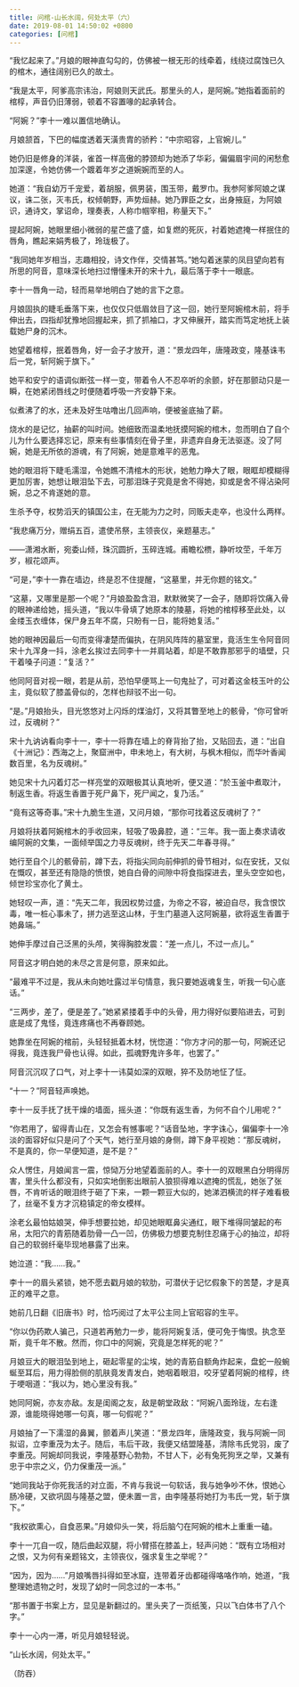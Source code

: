 ```yaml
---
title: 问棺-山长水阔，何处太平（六）
date: 2019-08-01 14:50:02 +0800
categories: [问棺]
---
```


“我忆起来了。”月娘的眼神直勾勾的，仿佛被一根无形的线牵着，线绕过腐蚀已久的棺木，通往阔别已久的故土。

“我是太平，阿爹高宗讳治，阿娘则天武氏。那里头的人，是阿婉。”她指着面前的棺椁，声音仍旧薄弱，顿着不容置喙的起承转合。

“阿婉？”李十一难以置信地确认。

月娘颔首，下巴的幅度透着天潢贵胄的骄矜：“中宗昭容，上官婉儿。”

她仍旧是修身的洋装，雀首一样高傲的脖颈却为她添了华彩，偏偏眉宇间的闲愁愈加深邃，令她仿佛一个踱着年岁之道婉婉而至的人。

她道：“我自幼万千宠爱，着胡服，佩男装，围玉带，戴罗巾。我参阿爹阿娘之谋议，诛二张，灭韦氏，权倾朝野，声势烜赫。她乃罪臣之女，出身掖庭，为阿娘识，通诗文，掌诏命，理奏表，人称巾帼宰相，称量天下。”

提起阿婉，她眼里细小微弱的星芒盛了盛，如复燃的死灰，衬着她遮掩一样抿住的唇角，瞧起来娟秀极了，玲珑极了。

“我同她年岁相当，志趣相投，诗文作伴，交情甚笃。”她勾着迷蒙的凤目望向若有所思的阿音，意味深长地扫过懵懂未开的宋十九，最后落于李十一眼底。

李十一唇角一动，轻而易举地明白了她的言下之意。

月娘固执的睫毛垂落下来，也仅仅只低眉敛目了这一回，她行至阿婉棺木前，将手伸出去，四指却犹豫地回握起来，抓了抓袖口，才又伸展开，踏实而笃定地抚上装载她尸身的沉木。

她望着棺椁，抿着唇角，好一会子才放开，道：“景龙四年，唐隆政变，隆基诛韦后一党，斩阿婉于旗下。”

她平和安宁的语调似断弦一样一变，带着令人不忍卒听的余颤，好在那颤动只是一瞬，在她紧闭唇线之时便随着呼吸一齐安静下来。

似煮沸了的水，还未及好生咕噜出几回声响，便被釜底抽了薪。

烧水的是记忆，抽薪的叫时间。她细致而温柔地抚摸阿婉的棺木，忽而明白了自个儿为什么要选择忘记，原来有些事情刻在骨子里，非遗弃自身无法驱逐。没了阿婉，她是无所依的游魂，有了阿婉，她是意难平的恶鬼。

她的眼泪将下睫毛濡湿，令她瞧不清棺木的形状，她勉力睁大了眼，眼眶却模糊得更加厉害，她想让眼泪坠下去，可那泪珠子究竟是舍不得她，抑或是舍不得沾染阿婉，总之不肯遂她的意。

生杀予夺，权势滔天的镇国公主，在无能为力之时，同贩夫走卒，也没什么两样。

“我悲痛万分，赠绢五百，遣使吊祭，主领丧仪，亲题墓志。”

——潇湘水断，宛委山倾，珠沉圆折，玉碎连城。甫瞻松槚，静听坟茔，千年万岁，椒花颂声。

“可是，”李十一靠在墙边，终是忍不住提醒，“这墓里，并无你题的铭文。”

“这墓，又哪里是那一个呢？”月娘盈盈含泪，默默微笑了一会子，随即将饮痛入骨的眼神递给她，摇头道，“我以牛骨填了她原本的陵墓，将她的棺椁移至此处，以金缕玉衣缠体，保尸身五年不腐，只盼有一日，能将她复活。”

她的眼神因最后一句而变得凄楚而偏执，在阴风阵阵的墓室里，竟活生生令阿音同宋十九浑身一抖，涂老幺挨过去同李十一并肩站着，却是不敢靠那邪乎的墙壁，只干着嗓子问道：“复活？”

他同阿音对视一眼，若是从前，恐怕早便骂上一句鬼扯了，可对着这金枝玉叶的公主，竟似软了膝盖骨似的，怎样也辩驳不出一句。

“是。”月娘抬头，目光悠悠对上闪烁的煤油灯，又将其瞥至地上的骸骨，“你可曾听过，反魂树？”

宋十九讷讷看向李十一，李十一将靠在墙上的脊背抬了抬，又贴回去，道：“出自《十洲记》：西海之上，聚窟洲中，申未地上，有大树，与枫木相似，而华叶香闻数百里，名为反魂树。”

她见宋十九闪着灯芯一样亮堂的双眼极其认真地听，便又道：“於玉釜中煮取汁，制返生香。将返生香置于死尸鼻下，死尸闻之，复乃活。”

“竟有这等奇事。”宋十九脆生生道，又问月娘，“那你可找着这反魂树了？”

月娘将扶着阿婉棺木的手收回来，轻吸了吸鼻腔，道：“三年。我一面上奏求请收编阿婉的文集，一面倾举国之力寻反魂树，终于先天二年春寻得。”

她行至自个儿的骸骨前，蹲下去，将指尖同向前伸抓的骨节相对，似在安抚，又似在慨叹，甚至还有隐隐的愤恨，她自白骨的间隙中将食指探进去，里头空空如也，倾世珍宝亦化了黄土。

她轻叹一声，道：“先天二年，我因权势过盛，为帝之不容，被迫自尽，我含恨饮毒，唯一桩心事未了，拼力逃至这山林，于生门墓道入这阿婉墓，欲将返生香置于她鼻端。”

她伸手摩过自己泛黑的头颅，笑得胸腔发震：“差一点儿，不过一点儿。”

阿音这才明白她的未尽之言是何意，原来如此。

“最难平不过是，我从未向她吐露过半句情意，我只要她返魂复生，听我一句心底话。”

“三两步，差了，便是差了。”她紧紧搂着手中的头骨，用力得好似要陷进去，可到底是成了鬼怪，竟连疼痛也不再眷顾她。

她靠坐在阿婉的棺前，头轻轻抵着木材，恍惚道：“你方才问的那一句，阿婉还记得我，竟连我尸骨也认得。如此，孤魂野鬼许多年，也罢了。”

阿音沉沉叹了口气，对上李十一讳莫如深的双眼，猝不及防地怔了怔。

“十一？”阿音轻声唤她。

李十一反手抚了抚干燥的墙面，摇头道：“你既有返生香，为何不自个儿用呢？”

“你若用了，留得青山在，又怎会有憾事呢？”话音坠地，字字诛心，偏偏李十一冷淡的面容好似只是问了个天气，她行至月娘的身侧，蹲下身平视她：“那反魂树，不是真的，你一早便知道，是不是？”

众人愣住，月娘闻言一震，惊恸万分地望着面前的人。李十一的双眼黑白分明得厉害，里头什么都没有，只如实地倒影出眼前人狼狈得难以遮掩的慌乱，她张了张唇，不肯听话的眼泪终于砸了下来，一颗一颗豆大似的，她涕泗横流的样子难看极了，丝毫不复方才沉稳镇定的帝女模样。

涂老幺最怕姑娘哭，伸手想要拉她，却见她眼眶鼻尖通红，眼下堆得同皱起的布帛，太阳穴的青筋随着肋骨一凸一凹，仿佛极力想要克制住忍痛于心的抽泣，却将自己的软弱纤毫毕现地暴露了出来。

她泣道：“我……我。”

李十一的眉头紧锁，她不愿去戳月娘的软肋，可潜伏于记忆假象下的苦楚，才是真正的难平之意。

她前几日翻《旧唐书》时，恰巧阅过了太平公主同上官昭容的生平。

“你以伪药欺人骗己，只道若再勉力一步，能将阿婉复活，便可免于悔恨。执念至斯，竟千年不散。然而，你口中的阿婉，究竟是怎样死的呢？”

月娘豆大的眼泪坠到地上，砸起零星的尘埃，她的青筋自额角炸起来，盘蛇一般蜿蜒至耳后，用力得脸侧的肌肤竟发青发白，她咽着眼泪，咬牙望着阿婉的棺椁，终于哽咽道：“我以为，她心里没有我。”

她同阿婉，亦友亦敌。友是闺阁之友，敌是朝堂政敌：“阿婉八面玲珑，左右逢源，谁能晓得她哪一句真，哪一句假呢？”

月娘抽了一下濡湿的鼻翼，颤着声儿笑道：“景龙四年，唐隆政变，我与阿婉一同拟诏，立李重茂为太子。随后，韦后干政，我便又结盟隆基，清除韦氏党羽，废了李重茂。阿婉却同我说，李隆基野心勃勃，不甘人下，必有兔死狗烹之举，又兼有忠于中宗之义，仍力保重茂一派。”

“她同我站于你死我活的对立面，不肯与我说一句软话，我与她争吵不休，恨她心肠冷硬，又欲巩固与隆基之盟，便未置一言，由李隆基将她打为韦氏一党，斩于旗下。”

“我权欲熏心，自食恶果。”月娘仰头一笑，将后脑勺在阿婉的棺木上重重一磕。

李十一兀自一叹，随后曲起双腿，将小臂搭在膝盖上，轻声问她：“既有立场相对之恨，又为何有亲题铭文，主领丧仪，强求复生之举呢？”

“因为，因为……”月娘嘴唇抖得如至冰窟，连带着牙齿都碰得咯咯作响，她道，“我整理她遗物之时，发现了幼时一同念过的一本书。”

“那书置于书案上方，显见是新翻过的。里头夹了一页纸笺，只以飞白体书了八个字。”

李十一心内一滞，听见月娘轻轻说。

“山长水阔，何处太平。”

（防吞）

